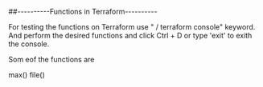 ##----------Functions in Terraform----------


For testing the functions on Terraform use " / terraform console" keyword.
And perform the desired functions and click Ctrl + D or type 'exit' to exith the console.

Som eof the functions are 

max()
file()
